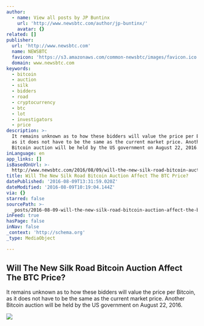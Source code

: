 ```yaml
---
author:
  - name: View all posts by JP Buntinx
    url: 'http://www.newsbtc.com/author/jp-buntinx/'
    avatar: {}
related: []
publisher:
  url: 'http://www.newsbtc.com'
  name: NEWSBTC
  favicon: 'https://s3.amazonaws.com/common-newsbtc/images/favicon.ico'
  domain: www.newsbtc.com
keywords:
  - bitcoin
  - auction
  - silk
  - bidders
  - road
  - cryptocurrency
  - btc
  - lot
  - investigators
  - price
description: >-
  It remains unknown as to how these bidders will value the price per Bitcoin,
  as it does not have to be the same as the current market price. Another
  Bitcoin auction will be held by the US government on August 22, 2016.
inLanguage: en
app_links: []
isBasedOnUrl: >-
  http://www.newsbtc.com/2016/08/09/will-the-new-silk-road-bitcoin-auction-affect-the-btc-price/
title: Will The New Silk Road Bitcoin Auction Affect The BTC Price?
datePublished: '2016-08-09T13:31:59.020Z'
dateModified: '2016-08-09T10:19:04.144Z'
via: {}
starred: false
sourcePath: >-
  _posts/2016-08-09-will-the-new-silk-road-bitcoin-auction-affect-the-btc-price.md
inFeed: true
hasPage: false
inNav: false
_context: 'http://schema.org'
_type: MediaObject

---
```

<article style=""><h1>Will The New Silk Road Bitcoin Auction Affect The BTC Price?</h1><p>It remains unknown as to how these bidders will value the price per Bitcoin, as it does not have to be the same as the current market price. Another Bitcoin auction will be held by the US government on August 22, 2016.</p><img src="http://s3.amazonaws.com/main-newsbtc-images/2016/08/09094857/shutterstock_462660295.jpg" /></article>